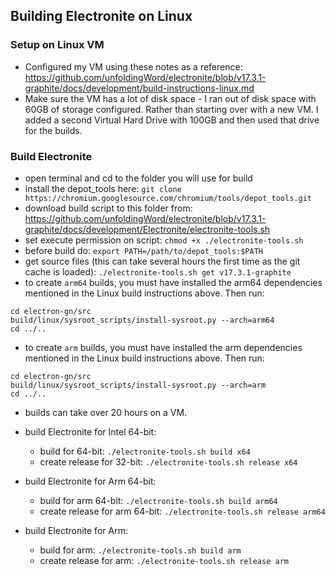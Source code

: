 ## Building Electronite on Linux
### Setup on Linux VM
- Configured my VM using these notes as a reference: https://github.com/unfoldingWord/electronite/blob/v17.3.1-graphite/docs/development/build-instructions-linux.md
- Make sure the VM has a lot of disk space - I ran out of disk space with 60GB of storage configured.  Rather than starting over with a new VM.  I added a second Virtual Hard Drive with 100GB and then used that drive for the builds.

### Build Electronite
- open terminal and cd to the folder you will use for build
- install the depot_tools here: `git clone https://chromium.googlesource.com/chromium/tools/depot_tools.git`
- download build script to this folder from: https://github.com/unfoldingWord/electronite/blob/v17.3.1-graphite/docs/development/Electronite/electronite-tools.sh
- set execute permission on script: `chmod +x ./electronite-tools.sh`
- before build do: `export PATH=/path/to/depot_tools:$PATH`
- get source files (this can take several hours the first time as the git cache is loaded): `./electronite-tools.sh get v17.3.1-graphite`
- to create `arm64` builds, you must have installed the arm64 dependencies mentioned in the Linux build instructions above.  Then run:
```
cd electron-gn/src
build/linux/sysroot_scripts/install-sysroot.py --arch=arm64
cd ../..
```
- to create `arm` builds, you must have installed the arm dependencies mentioned in the Linux build instructions above.  Then run:
```
cd electron-gn/src
build/linux/sysroot_scripts/install-sysroot.py --arch=arm
cd ../..
```
- builds can take over 20 hours on a VM.
- build Electronite for Intel 64-bit:
    - build for 64-bit: `./electronite-tools.sh build x64`
    - create release for 32-bit: `./electronite-tools.sh release x64`

- build Electronite for Arm 64-bit:
    - build for arm 64-bit: `./electronite-tools.sh build arm64`
    - create release for arm 64-bit: `./electronite-tools.sh release arm64`

- build Electronite for Arm:
    - build for arm: `./electronite-tools.sh build arm`
    - create release for arm: `./electronite-tools.sh release arm`
   